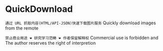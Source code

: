 # QuickDownload

`通过 URL 抓取内容(HTML/API-JSON)快速下载图片服务`
Quickly download images from the remote


`禁止商业用途 ❤ 研究学习范畴 ❤ 作者保留解释权`
Commercial use is forbidden and The author reserves the right of interpretion

